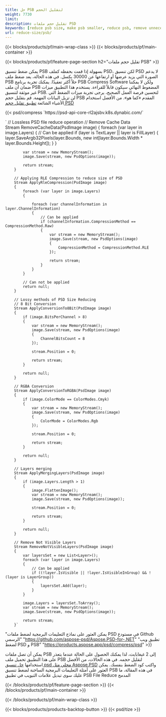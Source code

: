 ```yaml
---
title: حل PSB لتقليل الحجم
weight: 7730
limit: 
description: تقليل حجم ملفات PSD
keywords: [reduce psb size, make psb smaller, reduce psb, remove unnecessary psb data, compress psb file, compress psb]
url: reduce-size/psb/
---
```

{{< blocks/products/pf/main-wrap-class >}}
{{< blocks/products/pf/main-container >}}

{{< blocks/products/pf/feature-page-section h2="تقليل حجم ملفات PSB" >}}

<p>يمكن ضغط تنسيق PSB بسهولة إذا قمت بحفظه كملف PSD، لكن تنسيق PSD لا يدعم الصورة التي يزيد عرضها أو ارتفاعها عن 30000 بكسل. في هذه الحالة، يعد ضغط ملف PSB حلاً أكثر تعقيدًا. يمكنك تجربة برنامج PSB Compress Software ولكن لا يمكننا ضمان أن ملف PSB المضغوط النهائي سيكون قابلاً للقراءة. يستخدم هذا التطبيق ميزات غير موثقة لتنسيق PSB. لتحسين فرصة العمل الصحيح، يرجى تجربة ميزات الضغط التي لن تزيل البيانات المهمة. قم بتقليل حجم PSB المقدم «كما هو». من الأفضل استخدام الأشياء الشائعة <a href="/psd/reduce-size">تطبيق تقليل حجم PSD</a></p>
{{< psd/compress `https://psd-api-core-rl2ajsbv.k8s.dynabic.com/` 

`        // Lossless PSD file reduce operation
        // Remove Cache Data			
        Stream RemoveCacheData(PsdImage image)
        {
            foreach (var layer in image.Layers)
            {
                // Can be applied
                if (layer is TextLayer || layer is FillLayer)
                {
                    layer.SaveArgb32Pixels(layer.Bounds, new int[layer.Bounds.Width * layer.Bounds.Height]);
                }
            }

            var stream = new MemoryStream();
            image.Save(stream, new PsdOptions(image));

            return stream;
        }

        // Applying RLE Compression to reduce size of PSD
        Stream ApplyRleCompression(PsdImage image)
        {
            foreach (var layer in image.Layers)
            {

                foreach (var channelInformation in layer.ChannelInformation)
                {
                    // Can be applied
                    if (channelInformation.CompressionMethod == CompressionMethod.Raw)
                    {
                        var stream = new MemoryStream();
                        image.Save(stream, new PsdOptions(image)
                        {
                            CompressionMethod = CompressionMethod.RLE
                        });

                        return stream;
                    }
                }
            }

            // Can not be applied
            return null;
        }

        // Lossy methods of PSD Size Reducing
        // 8 Bit Conversion
        Stream ApplyConversionTo8Bit(PsdImage image)
        {
            if (image.BitsPerChannel > 8)
            {
                var stream = new MemoryStream();
                image.Save(stream, new PsdOptions(image)
                {
                    ChannelBitsCount = 8
                });

                stream.Position = 0;

                return stream;
            }

            return null;
        }
       
        // RGBA Conversion
        Stream ApplyConversionToRGBA(PsdImage image)
        {
            if (image.ColorMode == ColorModes.Cmyk)
            {
                var stream = new MemoryStream();
                image.Save(stream, new PsdOptions(image)
                {
                    ColorMode = ColorModes.Rgb
                });

                stream.Position = 0;

                return stream;
            }

            return null;
        }

        // Layers merging
        Stream ApplyMergingLayers(PsdImage image)
        {
            if (image.Layers.Length > 1)
            {
                image.FlattenImage();
                var stream = new MemoryStream();
                image.Save(stream, new PsdOptions(image));

                stream.Position = 0;

                return stream;
            }

            return null;
        }

        // Remove Not Visible Layers
        Stream RemoveNotVisibleLayers(PsdImage image)
        {
            var layersSet = new List<Layer>();
            foreach (var layer in image.Layers)
            {
                // Can be applied
                if ((!layer.IsVisible || !layer.IsVisibleInGroup) && !(layer is LayerGroup))
                {
                    layersSet.Add(layer);
                }
            }

            image.Layers = layersSet.ToArray();
            var stream = new MemoryStream();
            image.Save(stream, new PsdOptions(image));

            return stream;
        }` 
"يمكن العثور على نماذج التعليمات البرمجية لضغط ملفات PSD في مستودع Github الرسمي"  "https://github.com/aspose-psd/Aspose.PSD-for-.NET" 
"تطبيق ويب لضغط PSD و PSB" "https://products.aspose.app/psd/compress/psd" >}}
<p>يمكن أن تصل ملفات PSB إلى 2 غيغابايت، لذا يمكنك الحصول على الحالة عندما يتعذر على هذا التطبيق تحميل ملف PSB لتقليل حجمه. في هذه الحالات، من الأفضل استخدامها <a href="/psd">حل تنسيق psd محلي مثل Aspose.PSD</a> واكتب كود الضغط بنفسك. يمكن العثور على أمثلة التعليمات البرمجية الساخنة لضغط تنسيق PSB في هذه المقالة، ما عليك سوى تبديل علامات التبويب في تطبيق PSB File Reduce المدمج</p>
{{< /blocks/products/pf/feature-page-section >}}
{{< /blocks/products/pf/main-container >}}


{{< /blocks/products/pf/main-wrap-class >}}

{{< blocks/products/products-backtop-button >}}
{{< psd/tize >}}
